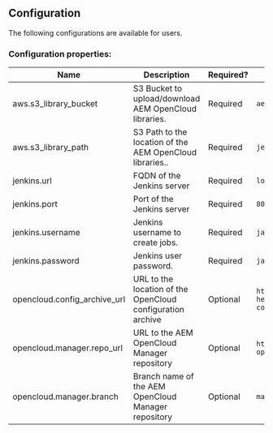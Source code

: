 Configuration
-------------

The following configurations are available for users.

### Configuration properties:

| Name | Description | Required? | Default |
|------|-------------|-----------|---------|
| aws.s3_library_bucket | S3 Bucket to upload/download AEM OpenCloud libraries. | Required | `aem-opencloud` |
| aws.s3_library_path | S3 Path to the location of the AEM OpenCloud libraries.. | Required | `jenkins/library` |
| jenkins.url | FQDN of the Jenkins server | Required | `localhost` |
| jenkins.port | Port of the Jenkins server | Required | `8080` |
| jenkins.username | Jenkins username to create jobs. | Required | `jadmin` |
| jenkins.password | Jenkins user password. | Required | `jadmin` |
| opencloud.config_archive_url | URL to the location of the OpenCloud configuration archive | Optional | `https://github.com/shinesolutions/aem-helloworld-config/archive/master.tar.gz` |
| opencloud.manager.repo_url | URL to the AEM OpenCloud Manager repository | Optional | `https://github.com/shinesolutions/aem-opencloud-manager` |
| opencloud.manager.branch | Branch name of the AEM OpenCloud Manager repository | Optional | `master` |
